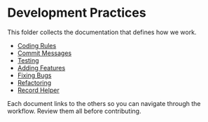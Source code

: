 # Development Practices

This folder collects the documentation that defines how we work.

- [Coding Rules](CODING_RULES.md)
- [Commit Messages](COMMIT_MESSAGE.md)
- [Testing](TESTING.md)
- [Adding Features](FEATURE.md)
- [Fixing Bugs](BUGFIX.md)
- [Refactoring](REFACTORING.md)
- [Record Helper](new-record.js)

Each document links to the others so you can navigate through the workflow. Review them all before contributing.
